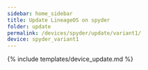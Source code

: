 ```yaml
---
sidebar: home_sidebar
title: Update LineageOS on spyder
folder: update
permalink: /devices/spyder/update/variant1/
device: spyder_variant1
---
```

{% include templates/device_update.md %}
